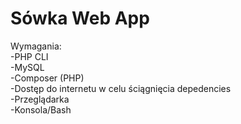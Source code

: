 Sówka Web App
=========

Wymagania:<br>
    -PHP CLI<br>
    -MySQL<br>
    -Composer (PHP)<br>
    -Dostęp do internetu w celu ściągnięcia depedencies<br>
    -Przeglądarka<br>
    -Konsola/Bash
